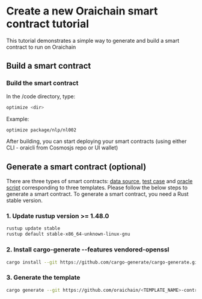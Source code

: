 # Create a new Oraichain smart contract tutorial

This tutorial demonstrates a simple way to generate and build a smart contract to run on Oraichain

## Build a smart contract

### Build the smart contract

In the /code directory, type:

```bash
optimize <dir>
```

Example:

```bash
optimize package/nlp/nl002
```

After building, you can start deploying your smart contracts (using either CLI - oraicli from Cosmosjs repo or UI wallet)

## Generate a smart contract (optional)

There are three types of smart contracts: [data source](https://github.com/oraichain/datasource-contract-template.git), [test case](https://github.com/oraichain/testcase-contract-template.git) and [oracle script](https://github.com/oraichain/oscript-contract-template.git) corresponding to three templates. Please follow the below steps to generate a smart contract. To generate a smart contract, you need a Rust stable version.

### 1. Update rustup version >= 1.48.0

```bash
rustup update stable
rustup default stable-x86_64-unknown-linux-gnu
```

### 2. Install cargo-generate --features vendored-openssl

```bash
cargo install --git https://github.com/cargo-generate/cargo-generate.git --features vendored-openssl
```

### 3. Generate the template

```bash
cargo generate --git https://github.com/oraichain/<TEMPLATE_NAME>-contract-template.git --name <PROJECT_NAME> --force
```